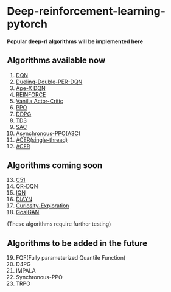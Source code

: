 # Deep-reinforcement-learning-pytorch
#### Popular deep-rl algorithms will be implemented here
## Algorithms available now
1. [DQN](https://github.com/rl-max/deep-reinforcement-learning-pytorch/blob/main/dqn.py)
2. [Dueling-Double-PER-DQN](https://github.com/rl-max/deep-reinforcement-learning-pytorch/blob/main/dueling-double-per-dqn.py)
3. [Ape-X DQN](https://github.com/rl-max/deep-reinforcement-learning-pytorch/blob/main/apex-dqn.py)
4. [REINFORCE](https://github.com/rl-max/deep-reinforcement-learning-pytorch/blob/main/REINFORCE.py)
5. [Vanilla Actor-Critic](https://github.com/rl-max/deep-reinforcement-learning-pytorch/blob/main/actor-critic.py)
6. [PPO](https://github.com/rl-max/deep-reinforcement-learning-pytorch/blob/main/ppo.py)
7. [DDPG](https://github.com/rl-max/deep-reinforcement-learning-pytorch/blob/main/ddpg.py)
8. [TD3](https://github.com/rl-max/deep-reinforcement-learning-pytorch/blob/main/td3.py)
9. [SAC](https://github.com/rl-max/deep-reinforcement-learning-pytorch/blob/main/sac.py)
10. [Asynchronous-PPO(A3C)](https://github.com/rl-max/deep-reinforcement-learning-pytorch/blob/main/asynchronous-ppo.py)
11. [ACER(single-thread)](https://github.com/rl-max/deep-reinforcement-learning-pytorch/blob/main/single-acer.py)
12. [ACER](https://github.com/rl-max/deep-reinforcement-learning-pytorch/blob/main/acer.py)
## Algorithms coming soon
13. [C51](https://github.com/rl-max/deep-reinforcement-learning-pytorch/blob/main/c51.py)
14. [QR-DQN](https://github.com/rl-max/deep-reinforcement-learning-pytorch/blob/main/qr-dqn.py)
15. [IQN](https://github.com/rl-max/deep-reinforcement-learning-pytorch/blob/main/iqn.py)
16. [DIAYN](https://github.com/rl-max/deep-reinforcement-learning-pytorch/blob/main/diayn.py)
17. [Curiosity-Exploration](https://github.com/rl-max/deep-reinforcement-learning-pytorch/blob/main/curiosity-exploration.py)
18. [GoalGAN](https://github.com/rl-max/deep-reinforcement-learning-pytorch/blob/main/goalgan.py)

(These algorithms require further testing)
## Algorithms to be added in the future
19. FQF(Fully parameterized Quantile Function)
20. D4PG
21. IMPALA
22. Synchronous-PPO
23. TRPO